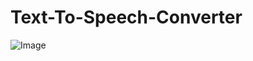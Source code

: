 # Text-To-Speech-Converter

![Image](https://github.com/user-attachments/assets/070d0acc-524c-41d7-8250-70e31ff2ff86)
